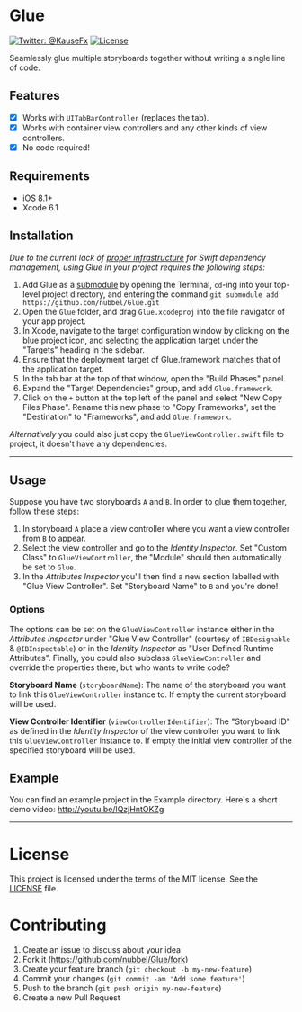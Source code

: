Glue
====

[![Twitter: @KauseFx](https://img.shields.io/badge/contact-@nubbel-blue.svg?style=flat)](https://twitter.com/nubbel)
[![License](http://img.shields.io/badge/license-MIT-green.svg?style=flat)](https://github.com/nubbel/Glue/blob/master/LICENSE)


Seamlessly glue multiple storyboards together without writing a single line of code.

## Features

- [x] Works with `UITabBarController` (replaces the tab).
- [x] Works with container view controllers and any other kinds of view controllers.
- [x] No code required!

## Requirements

- iOS 8.1+
- Xcode 6.1

## Installation

_Due to the current lack of [proper infrastructure](http://cocoapods.org) for Swift dependency management, using Glue in your project requires the following steps:_

1. Add Glue as a [submodule](http://git-scm.com/docs/git-submodule) by opening the Terminal, `cd`-ing into your top-level project directory, and entering the command `git submodule add https://github.com/nubbel/Glue.git`
2. Open the `Glue` folder, and drag `Glue.xcodeproj` into the file navigator of your app project.
3. In Xcode, navigate to the target configuration window by clicking on the blue project icon, and selecting the application target under the "Targets" heading in the sidebar.
4. Ensure that the deployment target of Glue.framework matches that of the application target.
5. In the tab bar at the top of that window, open the "Build Phases" panel.
6. Expand the "Target Dependencies" group, and add `Glue.framework`.
7. Click on the `+` button at the top left of the panel and select "New Copy Files Phase". Rename this new phase to "Copy Frameworks", set the "Destination" to "Frameworks", and add `Glue.framework`.

_Alternatively_ you could also just copy the `GlueViewController.swift` file to project, it doesn't have any dependencies.

---


## Usage

Suppose you have two storyboards `A` and `B`. In order to glue them together, follow these steps:

1. In storyboard `A` place a view controller where you want a view controller from `B` to appear.
2. Select the view controller and go to the _Identity Inspector_. Set "Custom Class" to `GlueViewController`, the "Module" should then automatically be set to `Glue`.
3. In the _Attributes Inspector_ you'll then find a new section labelled with "Glue View Controller". Set "Storyboard Name" to `B` and you're done!


### Options

The options can be set on the `GlueViewController` instance either in the _Attributes Inspector_ under "Glue View Controller" (courtesy of `IBDesignable` & `@IBInspectable`) or in the _Identity Inspector_ as "User Defined Runtime Attributes". Finally, you could also subclass `GlueViewController` and override the properties there, but who wants to write code?

**Storyboard Name** (`storyboardName`): The name of the storyboard you want to link this `GlueViewController` instance to. If empty the current storyboard will be used.

**View Controller Identifier** (`viewControllerIdentifier`): The "Storyboard ID" as defined in the _Identity Inspector_ of the view controller you want to link this `GlueViewController` instance to. If empty the initial view controller of the specified storyboard will be used.


## Example

You can find an example project in the Example directory.
Here's a short demo video: http://youtu.be/lQzjHntOKZg

---

# License
This project is licensed under the terms of the MIT license. See the [LICENSE](https://github.com/nubbel/Glue/blob/master/LICENSE) file.

# Contributing

1. Create an issue to discuss about your idea
2. Fork it (https://github.com/nubbel/Glue/fork)
3. Create your feature branch (`git checkout -b my-new-feature`)
4. Commit your changes (`git commit -am 'Add some feature'`)
5. Push to the branch (`git push origin my-new-feature`)
6. Create a new Pull Request